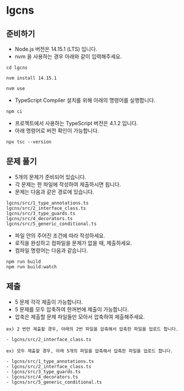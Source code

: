 # lgcns

## 준비하기

- Node.js 버전은 14.15.1 (LTS) 입니다.
- nvm 을 사용하는 경우 아래와 같이 입력해주세요.

```
cd lgcns

nvm install 14.15.1

nvm use
```

- TypeScript Compiler 설치를 위해 아래의 명령어를 실행합니다.

```
npm ci
```

- 프로젝트에서 사용하는 TypeScript 버전은 4.1.2 입니다.
- 아래 명령어로 버전 확인이 가능합니다.

```
npx tsc --version
```

## 문제 풀기

- 5개의 문제가 준비되어 있습니다.
- 각 문제는 한 파일에 작성하여 제출하시면 됩니다.
- 문제는 다음과 같은 경로에 있습니다.

```
lgcns/src/1_type_annotations.ts
lgcns/src/2_interface_class.ts
lgcns/src/3_type_guards.ts
lgcns/src/4_decorators.ts
lgcns/src/5_generic_conditional.ts
```

- 파일 안의 주어진 조건에 따라 작성하세요.
- 로직을 완성하고 컴파일을 문제가 없을 때, 제출하세요.
- 컴파일 명령어는 다음과 같습니다.

```
npm run build
npm run build:watch
```

## 제출

- 5 문제 각각 제출이 가능합니다.
- 5 문제를 모두 압축하여 한꺼번에 제출이 가능합니다.
- 압축은 제출할 문제 파일들만 모아서 압축하여 제출해주세요.

```
ex) 2 번만 제출할 경우, 아래의 2번 파일을 압축해서 압축한 파일을 업로드 합니다.

- lgcns/src/2_interface_class.ts

ex) 모두 제출할 경우, 아래 5개의 파일을 압축해서 압축한 파일을 업로드 합니다.

- lgcns/src/1_type_annotations.ts
- lgcns/src/2_interface_class.ts
- lgcns/src/3_type_guards.ts
- lgcns/src/4_decorators.ts
- lgcns/src/5_generic_conditional.ts
```
